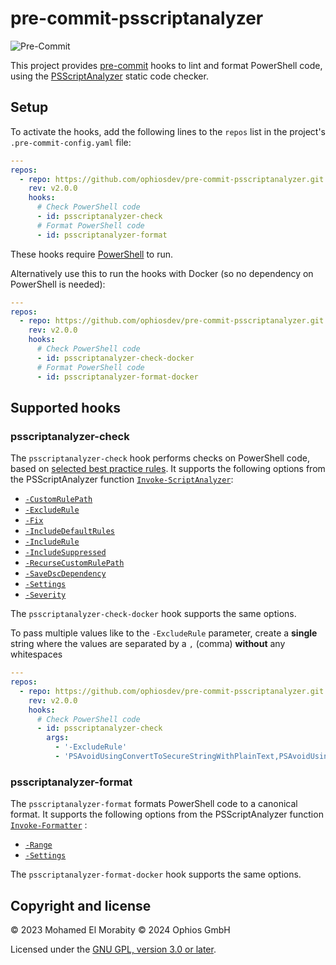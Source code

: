 # pre-commit-psscriptanalyzer

![Pre-Commit](https://github.com/ophiosdev/pre-commit-psscriptanalyzer.git/actions/workflows/pre-commit.yml/badge.svg)

This project provides [pre-commit](https://pre-commit.com/) hooks to lint and
format PowerShell code, using the
[PSScriptAnalyzer](https://github.com/PowerShell/PSScriptAnalyzer/) static code
checker.

## Setup

To activate the hooks, add the following lines to the `repos` list in the
project's `.pre-commit-config.yaml` file:

```yaml
---
repos:
  - repo: https://github.com/ophiosdev/pre-commit-psscriptanalyzer.git
    rev: v2.0.0
    hooks:
      # Check PowerShell code
      - id: psscriptanalyzer-check
      # Format PowerShell code
      - id: psscriptanalyzer-format
```

These hooks require [PowerShell](https://learn.microsoft.com/powershell/scripting/install/installing-powershell) to run.

Alternatively use this to run the hooks with Docker (so no dependency on
PowerShell is needed):

```yaml
---
repos:
  - repo: https://github.com/ophiosdev/pre-commit-psscriptanalyzer.git
    rev: v2.0.0
    hooks:
      # Check PowerShell code
      - id: psscriptanalyzer-check-docker
      # Format PowerShell code
      - id: psscriptanalyzer-format-docker
```

## Supported hooks

### psscriptanalyzer-check

The `psscriptanalyzer-check` hook performs checks on PowerShell code, based on
[selected best practice
rules](https://github.com/PowerShell/PSScriptAnalyzer/tree/master/docs/Rules).
It supports the following options from the PSScriptAnalyzer function
[`Invoke-ScriptAnalyzer`](https://learn.microsoft.com/en-us/powershell/module/psscriptanalyzer/invoke-scriptanalyzer):

* [`-CustomRulePath`](https://learn.microsoft.com/en-us/powershell/module/psscriptanalyzer/invoke-scriptanalyzer#-customrulepath)
* [`-ExcludeRule`](https://learn.microsoft.com/en-us/powershell/module/psscriptanalyzer/invoke-scriptanalyzer#-excluderule)
* [`-Fix`](https://learn.microsoft.com/en-us/powershell/module/psscriptanalyzer/invoke-scriptanalyzer#-fix)
* [`-IncludeDefaultRules`](https://learn.microsoft.com/en-us/powershell/module/psscriptanalyzer/invoke-scriptanalyzer#-includedefaultrules)
* [`-IncludeRule`](https://learn.microsoft.com/en-us/powershell/module/psscriptanalyzer/invoke-scriptanalyzer#-includerule)
* [`-IncludeSuppressed`](https://learn.microsoft.com/en-us/powershell/module/psscriptanalyzer/invoke-scriptanalyzer#-includesuppressed)
* [`-RecurseCustomRulePath`](https://learn.microsoft.com/en-us/powershell/module/psscriptanalyzer/invoke-scriptanalyzer#-recursecustomrulepath)
* [`-SaveDscDependency`](https://learn.microsoft.com/en-us/powershell/module/psscriptanalyzer/invoke-scriptanalyzer#-savedscdependency)
* [`-Settings`](https://learn.microsoft.com/en-us/powershell/module/psscriptanalyzer/invoke-scriptanalyzer#-settings)
* [`-Severity`](https://learn.microsoft.com/en-us/powershell/module/psscriptanalyzer/invoke-scriptanalyzer#-severity)

The `psscriptanalyzer-check-docker` hook supports the same options.

To pass multiple values like to the `-ExcludeRule` parameter, create a
**single** string where the values are separated by a `,` (comma) **without**
any whitespaces

```yaml
---
repos:
  - repo: https://github.com/ophiosdev/pre-commit-psscriptanalyzer.git
    rev: v2.0.0
    hooks:
      # Check PowerShell code
      - id: psscriptanalyzer-check
        args:
          - '-ExcludeRule'
          - 'PSAvoidUsingConvertToSecureStringWithPlainText,PSAvoidUsingWriteHost'
```

### psscriptanalyzer-format

The `psscriptanalyzer-format` formats PowerShell code to a canonical format. It
supports the following options from the PSScriptAnalyzer function
[`Invoke-Formatter`](https://learn.microsoft.com/en-us/powershell/module/psscriptanalyzer/invoke-formatter)
:

* [`-Range`](https://learn.microsoft.com/en-us/powershell/module/psscriptanalyzer/invoke-formatter#-range)
* [`-Settings`](https://learn.microsoft.com/en-us/powershell/module/psscriptanalyzer/invoke-formatter#-settings)

The `psscriptanalyzer-format-docker` hook supports the same options.

## Copyright and license

© 2023 Mohamed El Morabity
© 2024 Ophios GmbH

Licensed under the [GNU GPL, version 3.0 or later](LICENSE).
